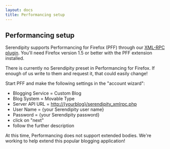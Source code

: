 ```yaml
---
layout: docs
title: Performancing setup
---
```


## Performancing setup

Serendipity supports Performancing for Firefox (PFF) through our [XML-RPC plugin](http://spartacus.s9y.org/cvs/additional_plugins/serendipity_event_xmlrpc.zip). You'll need Firefox version 1.5 or better with the PFF extension installed.

There is currently no Serendipity preset in Performancing for Firefox. If enough of us write to them and request it, that could easily change!

Start PFF and make the following settings in the "account wizard":

* Blogging Service = Custom Blog
* Blog System = Movable Type
* Server API URL = [http://{yourblog}/serendipity\_xmlrpc.php](http://%7Byourblog%7D/serendipity_xmlrpc.php)
* User Name = {your Serendipity user name}
* Password = {your Serendipity password}
* click on "next"
* follow the further description

At this time, Performancing does not support extended bodies. We're working to help extend this popular blogging application!
